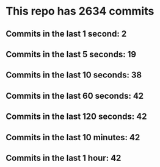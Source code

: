 # This repo has 2634 commits

## Commits in the last 1 second: 2
## Commits in the last 5 seconds: 19
## Commits in the last 10 seconds: 38
## Commits in the last 60 seconds: 42
## Commits in the last 120 seconds: 42
## Commits in the last 10 minutes: 42
## Commits in the last 1 hour: 42

